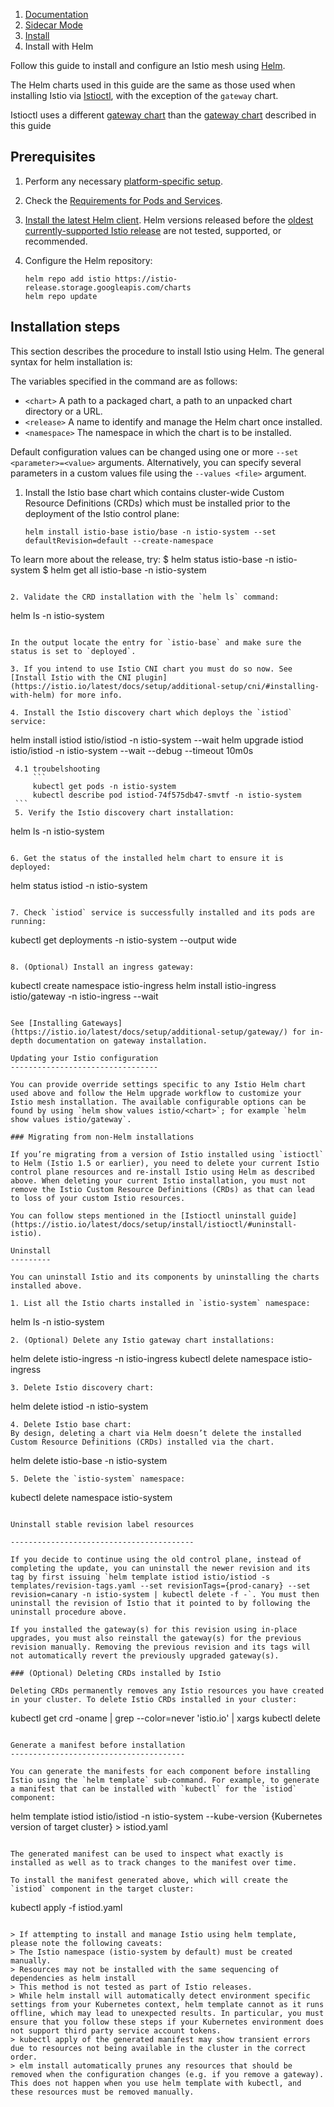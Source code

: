 1. [Documentation](https://istio.io/latest/docs/ "Learn how to deploy, use, and operate Istio.")
2. [Sidecar Mode](https://istio.io/latest/docs/setup/ "Information for setting up and operating Istio in sidecar mode.")
3. [Install](https://istio.io/latest/docs/setup/install/ "Choose the guide that best suits your needs and platform.")
4. Install with Helm

Follow this guide to install and configure an Istio mesh using [Helm](https://helm.sh/docs/).

The Helm charts used in this guide are the same as those used when installing Istio via [Istioctl](https://istio.io/latest/docs/setup/install/istioctl/), with the exception of the `gateway` chart.

Istioctl uses a different [gateway chart](https://github.com/istio/istio/tree/release-1.26/manifests/charts/gateways/istio-ingress) than the [gateway chart](https://github.com/istio/istio/tree/release-1.26/manifests/charts/gateway) described in this guide

Prerequisites
-------------

1. Perform any necessary [platform-specific setup](https://istio.io/latest/docs/setup/platform-setup/).

2. Check the [Requirements for Pods and Services](https://istio.io/latest/docs/ops/deployment/application-requirements/).

3. [Install the latest Helm client](https://helm.sh/docs/intro/install/). Helm versions released before the [oldest currently-supported Istio release](https://istio.io/latest/docs/releases/supported-releases/#support-status-of-istio-releases) are not tested, supported, or recommended.

4. Configure the Helm repository:
    ```
    helm repo add istio https://istio-release.storage.googleapis.com/charts
    helm repo update
    ```
    
Installation steps
------------------

This section describes the procedure to install Istio using Helm. The general syntax for helm installation is:

The variables specified in the command are as follows:

* `<chart>` A path to a packaged chart, a path to an unpacked chart directory or a URL.
* `<release>` A name to identify and manage the Helm chart once installed.
* `<namespace>` The namespace in which the chart is to be installed.

Default configuration values can be changed using one or more `--set <parameter>=<value>` arguments. Alternatively, you can specify several parameters in a custom values file using the `--values <file>` argument.

1. Install the Istio base chart which contains cluster-wide Custom Resource Definitions (CRDs) which must be installed prior to the deployment of the Istio control plane:
   
   ```
   helm install istio-base istio/base -n istio-system --set defaultRevision=default --create-namespace

To learn more about the release, try:
  $ helm status istio-base -n istio-system
  $ helm get all istio-base -n istio-system
   ```

2. Validate the CRD installation with the `helm ls` command:
   
   ```
   helm ls -n istio-system
   ```
   
   In the output locate the entry for `istio-base` and make sure the status is set to `deployed`.

3. If you intend to use Istio CNI chart you must do so now. See [Install Istio with the CNI plugin](https://istio.io/latest/docs/setup/additional-setup/cni/#installing-with-helm) for more info.

4. Install the Istio discovery chart which deploys the `istiod` service:
   
   ```
   helm install istiod istio/istiod -n istio-system --wait
   helm upgrade istiod istio/istiod -n istio-system --wait --debug --timeout 10m0s


   ```
    4.1 troubelshooting
        ```
        kubectl get pods -n istio-system 
        kubectl describe pod istiod-74f575db47-smvtf -n istio-system
    ```
    5. Verify the Istio discovery chart installation:
   
   ```
   helm ls -n istio-system
   ```

6. Get the status of the installed helm chart to ensure it is deployed:
   
   ```
   helm status istiod -n istio-system
   ```

7. Check `istiod` service is successfully installed and its pods are running:
   
   ```
   kubectl get deployments -n istio-system --output wide
   ```

8. (Optional) Install an ingress gateway:
   
   ```
   kubectl create namespace istio-ingress
   helm install istio-ingress istio/gateway -n istio-ingress --wait
   ```
   
   See [Installing Gateways](https://istio.io/latest/docs/setup/additional-setup/gateway/) for in-depth documentation on gateway installation.

Updating your Istio configuration
---------------------------------

You can provide override settings specific to any Istio Helm chart used above and follow the Helm upgrade workflow to customize your Istio mesh installation. The available configurable options can be found by using `helm show values istio/<chart>`; for example `helm show values istio/gateway`.

### Migrating from non-Helm installations

If you’re migrating from a version of Istio installed using `istioctl` to Helm (Istio 1.5 or earlier), you need to delete your current Istio control plane resources and re-install Istio using Helm as described above. When deleting your current Istio installation, you must not remove the Istio Custom Resource Definitions (CRDs) as that can lead to loss of your custom Istio resources.

You can follow steps mentioned in the [Istioctl uninstall guide](https://istio.io/latest/docs/setup/install/istioctl/#uninstall-istio).

Uninstall
---------

You can uninstall Istio and its components by uninstalling the charts installed above.

1. List all the Istio charts installed in `istio-system` namespace:
   
   ```
   helm ls -n istio-system
   ```
2. (Optional) Delete any Istio gateway chart installations:
   
   ```
   helm delete istio-ingress -n istio-ingress
   kubectl delete namespace istio-ingress
   ```
3. Delete Istio discovery chart:
   
   ```
   helm delete istiod -n istio-system
   ```
4. Delete Istio base chart:
   By design, deleting a chart via Helm doesn’t delete the installed Custom Resource Definitions (CRDs) installed via the chart.
   
   ```
   helm delete istio-base -n istio-system
   ```
5. Delete the `istio-system` namespace:
   
   ```
   kubectl delete namespace istio-system
   ```
   
   Uninstall stable revision label resources

-----------------------------------------

If you decide to continue using the old control plane, instead of completing the update, you can uninstall the newer revision and its tag by first issuing `helm template istiod istio/istiod -s templates/revision-tags.yaml --set revisionTags={prod-canary} --set revision=canary -n istio-system | kubectl delete -f -`. You must then uninstall the revision of Istio that it pointed to by following the uninstall procedure above.

If you installed the gateway(s) for this revision using in-place upgrades, you must also reinstall the gateway(s) for the previous revision manually. Removing the previous revision and its tags will not automatically revert the previously upgraded gateway(s).

### (Optional) Deleting CRDs installed by Istio

Deleting CRDs permanently removes any Istio resources you have created in your cluster. To delete Istio CRDs installed in your cluster:

```
kubectl get crd -oname | grep --color=never 'istio.io' | xargs kubectl delete
```

Generate a manifest before installation
---------------------------------------

You can generate the manifests for each component before installing Istio using the `helm template` sub-command. For example, to generate a manifest that can be installed with `kubectl` for the `istiod` component:

```
helm template istiod istio/istiod -n istio-system --kube-version {Kubernetes version of target cluster} > istiod.yaml
```

The generated manifest can be used to inspect what exactly is installed as well as to track changes to the manifest over time.

To install the manifest generated above, which will create the `istiod` component in the target cluster:

```
kubectl apply -f istiod.yaml
```

> If attempting to install and manage Istio using helm template, please note the following caveats:
> The Istio namespace (istio-system by default) must be created manually.
> Resources may not be installed with the same sequencing of dependencies as helm install
> This method is not tested as part of Istio releases.
> While helm install will automatically detect environment specific settings from your Kubernetes context, helm template cannot as it runs offline, which may lead to unexpected results. In particular, you must ensure that you follow these steps if your Kubernetes environment does not support third party service account tokens.
> kubectl apply of the generated manifest may show transient errors due to resources not being available in the cluster in the correct order.
> elm install automatically prunes any resources that should be removed when the configuration changes (e.g. if you remove a gateway). This does not happen when you use helm template with kubectl, and these resources must be removed manually.

